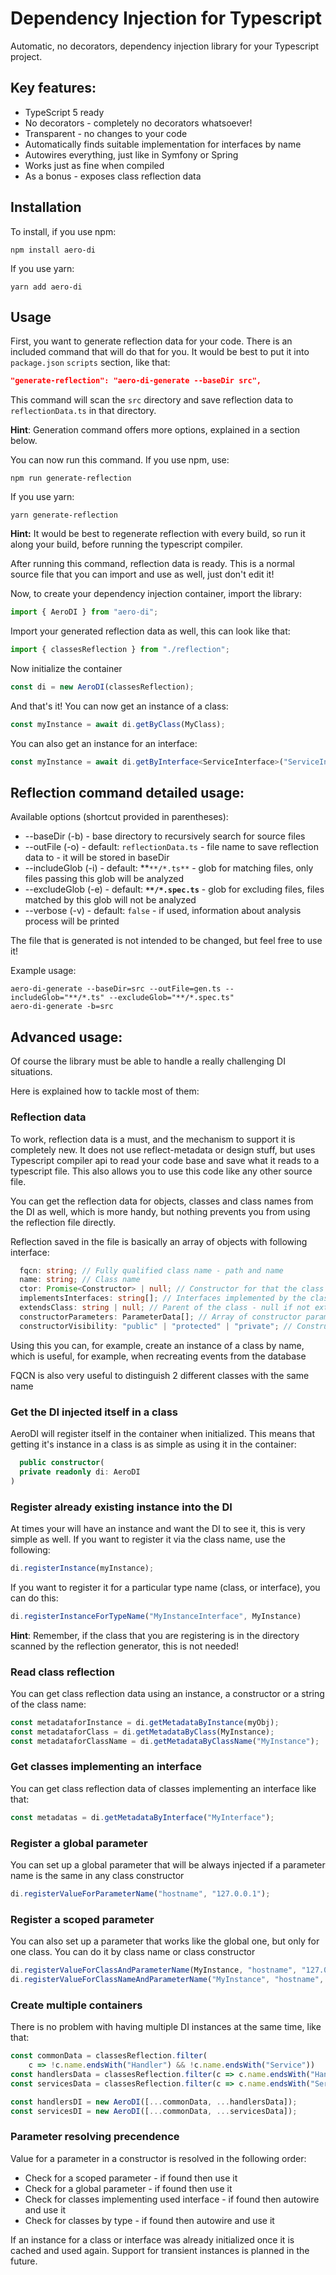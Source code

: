# Dependency Injection for Typescript
Automatic, no decorators, dependency injection library for your Typescript project.

## Key features:
- TypeScript 5 ready
- No decorators - completely no decorators whatsoever!
- Transparent - no changes to your code
- Automatically finds suitable implementation for interfaces by name
- Autowires everything, just like in Symfony or Spring
- Works just as fine when compiled
- As a bonus - exposes class reflection data

## Installation
To install, if you use npm:
```
npm install aero-di
```
If you use yarn:
```
yarn add aero-di
```

## Usage
First, you want to generate reflection data for your code.
There is an included command that will do that for you.
It would be best to put it into `package.json` `scripts` section, like that:
```json
"generate-reflection": "aero-di-generate --baseDir src",
```
This command will scan the `src` directory and save reflection data to `reflectionData.ts` in that directory.

**Hint**: Generation command offers more options, explained in a section below.

You can now run this command. If you use npm, use:
```
npm run generate-reflection
```
If you use yarn:
```
yarn generate-reflection
```

**Hint:** It would be best to regenerate reflection with every build, so run it along your build, before running the typescript compiler.

After running this command, reflection data is ready. 
This is a normal source file that you can import and use as well, just don't edit it!

Now, to create your dependency injection container, import the library:
```ts
import { AeroDI } from "aero-di";
```
Import your generated reflection data as well, this can look like that:
```ts
import { classesReflection } from "./reflection";
```

Now initialize the container
```ts
const di = new AeroDI(classesReflection);
```

And that's it! You can now get an instance of a class:
```ts
const myInstance = await di.getByClass(MyClass);
```
You can also get an instance for an interface:
```ts
const myInstance = await di.getByInterface<ServiceInterface>("ServiceInterface");
```

## Reflection command detailed usage:
Available options (shortcut provided in parentheses):
* --baseDir (-b) - base directory to recursively search for source files
* --outFile (-o) - default: `reflectionData.ts` - file name to save reflection data to - it will be stored in baseDir
* --includeGlob (-i) - default: **`**/*.ts**` - glob for matching files, only files passing this glob will be analyzed
* --excludeGlob (-e) - default: **`**/*.spec.ts`** - glob for excluding files, files matched by this glob will not be analyzed
* --verbose (-v) - default: `false` -  if used, information about analysis process will be printed

The file that is generated is not intended to be changed, but feel free to use it!

Example usage:
```
aero-di-generate --baseDir=src --outFile=gen.ts --includeGlob="**/*.ts" --excludeGlob="**/*.spec.ts"
aero-di-generate -b=src
```

## Advanced usage:
Of course the library must be able to handle a really challenging DI situations.

Here is explained how to tackle most of them:

### Reflection data
To work, reflection data is a must, and the mechanism to support it is completely new.
It does not use reflect-metadata or design stuff, but uses Typescript compiler api to
read your code base and save what it reads to a typescript file.
This also allows you to use this code like any other source file.

You can get the reflection data for objects, classes and class names from the DI as 
well, which is more handy, but nothing prevents you from using the reflection file directly.

Reflection saved in the file is basically an array of objects with following interface:
```ts
  fqcn: string; // Fully qualified class name - path and name
  name: string; // Class name
  ctor: Promise<Constructor> | null; // Constructor for that the class - null if not public
  implementsInterfaces: string[]; // Interfaces implemented by the class
  extendsClass: string | null; // Parent of the class - null if not extending
  constructorParameters: ParameterData[]; // Array of constructor parameters, with name and type fields
  constructorVisibility: "public" | "protected" | "private"; // Constructor visibility
```
Using this you can, for example, create an instance of a class by name, 
which is useful, for example, when recreating events from the database

FQCN is also very useful to distinguish 2 different classes with the same name

### Get the DI injected itself in a class
AeroDI will register itself in the container when initialized.
This means that getting it's instance in a class is as simple as using it in the container:
```ts
  public constructor(
  private readonly di: AeroDI
)
```

### Register already existing instance into the DI
At times your will have an instance and want the DI to see it, this is very simple as well.
If you want to register it via the class name, use the following:
```ts
di.registerInstance(myInstance);
```
If you want to register it for a particular type name (class, or interface), you can do this:
```ts
di.registerInstanceForTypeName("MyInstanceInterface", MyInstance)
```

**Hint**: Remember, if the class that you are registering is in the directory
scanned by the reflection generator, this is not needed!

### Read class reflection
You can get class reflection data using an instance, a constructor or a string of the class name:
```ts
const metadataforInstance = di.getMetadataByInstance(myObj);
const metadataforClass = di.getMetadataByClass(MyInstance);
const metadataforClassName = di.getMetadataByClassName("MyInstance");
```

### Get classes implementing an interface
You can get class reflection data of classes implementing an interface like that:
```ts
const metadatas = di.getMetadataByInterface("MyInterface");
```

### Register a global parameter
You can set up a global parameter that will be always injected if a parameter name is the same in any class constructor
```ts
di.registerValueForParameterName("hostname", "127.0.0.1");
```

### Register a scoped parameter
You can also set up a parameter that works like the global one, but only for one class.
You can do it by class name or class constructor
```ts
di.registerValueForClassAndParameterName(MyInstance, "hostname", "127.0.0.1");
di.registerValueForClassNameAndParameterName("MyInstance", "hostname", "127.0.0.1");
```

### Create multiple containers
There is no problem with having multiple DI instances at the same time, like that:
```ts
const commonData = classesReflection.filter(
    c => !c.name.endsWith("Handler") && !c.name.endsWith("Service"))
const handlersData = classesReflection.filter(c => c.name.endsWith("Handler"))
const servicesData = classesReflection.filter(c => c.name.endsWith("Service"))

const handlersDI = new AeroDI([...commonData, ...handlersData]);
const servicesDI = new AeroDI([...commonData, ...servicesData]);
```

### Parameter resolving precendence
Value for a parameter in a constructor is resolved in the following order:
- Check for a scoped parameter - if found then use it
- Check for a global parameter - if found then use it
- Check for classes implementing used interface - if found then autowire and use it
- Check for classes by type - if found then autowire and use it

If an instance for a class or interface was already initialized once
it is cached and used again. Support for transient instances is planned in the future.


